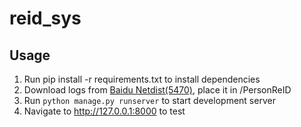# reid_sys

## Usage
1. Run pip install -r requirements.txt to install dependencies
2. Download logs from [Baidu Netdist(5470)](https://pan.baidu.com/s/157lc4lA_YKK2zySZLKIvpg?pwd=5470), place it in /PersonReID
3. Run `python manage.py runserver` to start development server
4. Navigate to http://127.0.0.1:8000 to test
